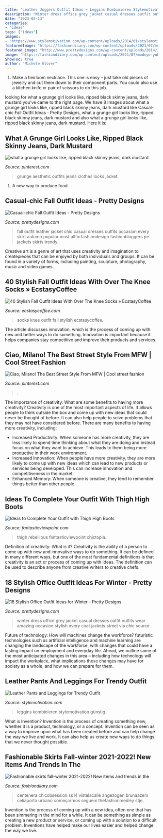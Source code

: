 ```yaml
---
title: "Leather Joggers Outfit Ideas ~ Leggins Kombinieren Stylemotivation Günstig"
description: "Winter dress office grey jacket casual dresses outfit outfits wear amazing occasion stylish every coat jackets street via chic source"
date: "2023-02-13"
categories:
- "ideas"
tags: ["ideas"]
images:
- "https://www.stylemotivation.com/wp-content/uploads/2014/01/stylemotivation-5-620x909.jpg"
featuredImage: "https://fashiondiiary.com/wp-content/uploads/2021/07/modnye-yubki-44.jpg"
featured_image: "http://www.prettydesigns.com/wp-content/uploads/2014/10/Black-Leather-Jacket-Outfit-for-Fall.jpg"
image: "https://fashiondiiary.com/wp-content/uploads/2021/07/modnye-yubki-44.jpg"
ShowToc: true
author: "Michele Glover"
---
```



1. Make a heirloom necklace. This one is easy – just take old pieces of jewelry and cut them down to their component parts. You could also use a kitchen knife or pair of scissors to do this job. 

	

		
looking for what a grunge girl looks like, ripped black skinny jeans, dark mustard you've came to the right page. We have 8 Images about what a grunge girl looks like, ripped black skinny jeans, dark mustard like Casual-chic Fall Outfit Ideas - Pretty Designs, what a grunge girl looks like, ripped black skinny jeans, dark mustard and also what a grunge girl looks like, ripped black skinny jeans, dark mustard. Here it is:
		
    
## What A Grunge Girl Looks Like, Ripped Black Skinny Jeans, Dark Mustard

<img loading=lazy src="https://i.pinimg.com/736x/1f/f8/1a/1ff81a15b371756eaaed8ac3764d8b92.jpg" onerror="this.onerror=null;this.src='https://tse1.mm.bing.net/th?id=OIP.sfO3euuWWlG0UwYcpGa1qQHaJ4&amp;pid=15.1';" alt="what a grunge girl looks like, ripped black skinny jeans, dark mustard">

_Source: pinterest.com_

>grunge aesthetic outfits jeans clothes looks jacket. 

	

1. A new way to produce food.

    
## Casual-chic Fall Outfit Ideas - Pretty Designs

<img loading=lazy src="http://www.prettydesigns.com/wp-content/uploads/2014/10/Black-Leather-Jacket-Outfit-for-Fall.jpg" onerror="this.onerror=null;this.src='https://tse4.mm.bing.net/th?id=OIP.WDyv4ilxYVv4zGjb-e8j9wHaK2&amp;pid=15.1';" alt="Casual-chic Fall Outfit Ideas - Pretty Designs">

_Source: prettydesigns.com_

>fall outfit leather jacket chic casual dresses outfits occasion every skirt autumn popular most allforfashiondesign fashionbloggers pe jackets skirts trendy. 

	

Creative art is a genre of art that uses creativity and imagination to createpieces that can be enjoyed by both individuals and groups. It can be found in a variety of forms, including painting, sculpture, photography, music and video games.

    
## 40 Stylish Fall Outfit Ideas With Over The Knee Socks » EcstasyCoffee

<img loading=lazy src="https://i1.wp.com/www.ecstasycoffee.com/wp-content/uploads/2016/10/Over-The-Knee-Socks-32.jpg?resize=479%2C750" onerror="this.onerror=null;this.src='https://tse2.mm.bing.net/th?id=OIP.1PGpeThTQcbBAmt7-MRJhQHaLm&amp;pid=15.1';" alt="40 Stylish Fall Outfit Ideas With Over The Knee Socks » EcstasyCoffee">

_Source: ecstasycoffee.com_

>socks knee outfit fall stylish ecstasycoffee. 

	

The article discusses innovation, which is the process of coming up with new and better ways to do something. Innovation is important because it helps companies stay competitive and improve their products and services.

    
## Ciao, Milano! The Best Street Style From MFW | Cool Street Fashion

<img loading=lazy src="https://i.pinimg.com/736x/6b/ee/0b/6bee0bf4d745719d2726f3cd5b7daefe.jpg" onerror="this.onerror=null;this.src='https://tse1.mm.bing.net/th?id=OIP.LfYpPpBeFZUQLD6TfasulwHaLG&amp;pid=15.1';" alt="Ciao, Milano! The Best Street Style From MFW | Cool street fashion">

_Source: pinterest.com_

>. 

	

The importance of creativity: What are some benefits to having more creativity?
Creativity is one of the most important aspects of life. It allows people to think outside the box and come up with new ideas that could never be thought of before. It can also help people to solve problems that they may not have considered before. There are many benefits to having more creativity, including: 
- Increased Productivity: When someone has more creativity, they are less likely to spend time thinking about what they are doing and instead focus on what they want to achieve. This leads to them being more productive in their work environment. 
- Increased Innovation: When people have more creativity, they are more likely to come up with new ideas which can lead to new products or services being developed. This can increase innovation and competitiveness in the market. 
- Enhanced Memory: When someone is creative, they tend to remember things better than other people.

    
## Ideas To Complete Your Outfit With Thigh High Boots

<img loading=lazy src="https://www.fantasticviewpoint.com/wp-content/uploads/2013/11/haute-rebellious-boots-haute-rebellious-skirt_400.jpg" onerror="this.onerror=null;this.src='https://tse1.mm.bing.net/th?id=OIP.J9bfUFo3c0PltqYK4CNWQAHaLH&amp;pid=15.1';" alt="Ideas to Complete Your Outfit with Thigh High Boots">

_Source: fantasticviewpoint.com_

>thigh rebellious fantasticviewpoint chictopia. 

	

Definition of creativity: What is it?
Creativity is the ability of a person to come up with new and innovative ways to do something. It can be defined in many different ways, but one of the most fundamental definitions is that creativity is an act or process of coming up with ideas. The definition can be used to describe anyone from creative writers to creative chefs.

    
## 18 Stylish Office Outfit Ideas For Winter - Pretty Designs

<img loading=lazy src="http://www.prettydesigns.com/wp-content/uploads/2014/11/Blue-Dress-and-Grey-Jacket-for-Winter.jpg" onerror="this.onerror=null;this.src='https://tse1.mm.bing.net/th?id=OIP.XsaLSMQ8DUctptQ2CeTZyQHaK3&amp;pid=15.1';" alt="18 Stylish Office Outfit Ideas for Winter - Pretty Designs">

_Source: prettydesigns.com_

>winter dress office grey jacket casual dresses outfit outfits wear amazing occasion stylish every coat jackets street via chic source. 

	

Future of technology: How will machines change the workforce?
futuristic technologies such as artificial intelligence and machine learning are changing the landscape of the workforce, with changes that could have a lasting impact on employment and everyday life. Ahead, we outline some of the most anticipated changes in this area – including how technology will impact the workplace, what implications these changes may have for society as a whole, and how we can prepare for them.

    
## Leather Pants And Leggings For Trendy Outfit

<img loading=lazy src="https://www.stylemotivation.com/wp-content/uploads/2014/01/stylemotivation-5-620x909.jpg" onerror="this.onerror=null;this.src='https://tse3.mm.bing.net/th?id=OIP.whmINXb16YKWAKREUzWvzQHaK2&amp;pid=15.1';" alt="Leather Pants and Leggings for Trendy Outfit">

_Source: stylemotivation.com_

>leggins kombinieren stylemotivation günstig. 

	

What is Invention?
Invention is the process of creating something new, whether it is a product, technology, or a concept. Invention can be seen as a way to improve upon what has been created before and can help change the way we live and work. It can also help us create new ways to do things that we never thought possible.

    
## Fashionable Skirts Fall-winter 2021-2022! New Items And Trends In The

<img loading=lazy src="https://fashiondiiary.com/wp-content/uploads/2021/07/modnye-yubki-44.jpg" onerror="this.onerror=null;this.src='https://tse4.mm.bing.net/th?id=OIP.AbVah9E3ix1DNrZo2oTZMwHaLH&amp;pid=15.1';" alt="Fashionable skirts fall-winter 2021-2022! New items and trends in the">

_Source: fashiondiiary.com_

>centenera chicobsession ss14 vistelacalle angezogen brunaazem celiaporto urbano começarmos seguem thefashionmedley stje. 

	

Invention is the process of coming up with a new idea, often one that has been simmering in the mind for a while. It can be something as simple as creating a new product or service, or coming up with a solution to a difficult problem. Inventions have helped make our lives easier and helped change the way we live.

